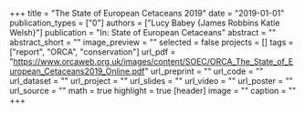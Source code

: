 +++
title = "The State of European Cetaceans 2019"
date = "2019-01-01"
publication_types = ["0"]
authors = ["Lucy Babey {James Robbins Katie Welsh}"]
publication = "In: State of European Cetaceans"
abstract = ""
abstract_short = ""
image_preview = ""
selected = false
projects = []
tags = ["report", "ORCA", "conservation"]
url_pdf = "https://www.orcaweb.org.uk/images/content/SOEC/ORCA_The_State_of_European_Cetaceans2019_Online.pdf"
url_preprint = ""
url_code = ""
url_dataset = ""
url_project = ""
url_slides = ""
url_video = ""
url_poster = ""
url_source = ""
math = true
highlight = true
[header]
image = ""
caption = ""
+++
